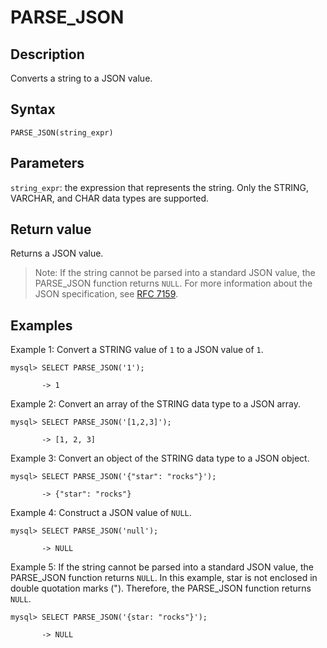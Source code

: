 # PARSE_JSON

## Description

Converts a string to a JSON value.

## Syntax

```Plain%20Text
PARSE_JSON(string_expr)
```

## Parameters

`string_expr`: the expression that represents the string. Only the STRING, VARCHAR, and CHAR data types are supported.

## Return value

Returns a JSON value.

> Note: If the string cannot be parsed into a standard JSON value, the PARSE_JSON function returns `NULL`. For more information about the JSON specification, see [RFC 7159](https://tools.ietf.org/html/rfc7159?spm=a2c63.p38356.0.0.14d26b9fcp7fcf#page-4).

## Examples

Example 1: Convert a STRING value of `1` to a JSON value of `1`.

```Plain%20Text
mysql> SELECT PARSE_JSON('1');

       -> 1
```

Example 2: Convert an array of the STRING data type to a JSON array.

```Plain%20Text
mysql> SELECT PARSE_JSON('[1,2,3]');

       -> [1, 2, 3]   
```

Example 3: Convert an object of the STRING data type to a JSON object.

```Plain%20Text
mysql> SELECT PARSE_JSON('{"star": "rocks"}');

       -> {"star": "rocks"}
```

Example 4: Construct a JSON value of `NULL`.

```Plain%20Text
mysql> SELECT PARSE_JSON('null');

       -> NULL
```

Example 5: If the string cannot be parsed into a standard JSON value, the PARSE_JSON function returns `NULL`. In this example, star is not enclosed in double quotation marks ("). Therefore, the PARSE_JSON function returns `NULL`.

```Plain%20Text
mysql> SELECT PARSE_JSON('{star: "rocks"}');

       -> NULL
```
